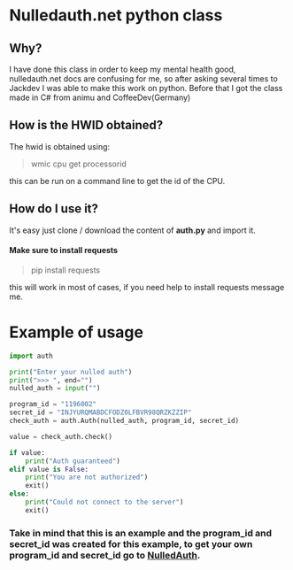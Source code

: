 # Nulledauth.net python class
## Why?
I have done this class in order to keep my mental health good, 
nulledauth.net docs are confusing for me, so after asking several 
times to Jackdev I was able to make this work on python. 
Before that I got the class made in C# from animu and CoffeeDev(Germany)

## How is the HWID obtained?

The hwid is obtained using:
> wmic cpu get processorid

this can be run on a command line to get the id of the CPU.
## How do I use it?

It's easy just clone / download the content of **auth.py**
and import it.

#### Make sure to install requests
> pip install requests

this will work in most of cases, if you need help to install requests message me.

# Example of usage
```python
import auth

print("Enter your nulled auth")
print(">>> ", end="")
nulled_auth = input("")

program_id = "1196002"
secret_id = "INJYURQMABDCFODZ0LFBVR98QRZKZZIP"
check_auth = auth.Auth(nulled_auth, program_id, secret_id)

value = check_auth.check()

if value:
    print("Auth guaranteed")
elif value is False:
    print("You are not authorized")
    exit()
else:
    print("Could not connect to the server")
    exit()

```

### Take in mind that this is an example and the program_id and secret_id was created for this example, to get your own program_id and secret_id go to  [NulledAuth](nulledauth.net).

